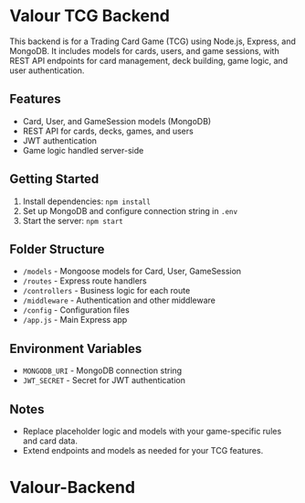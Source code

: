 # Valour TCG Backend

This backend is for a Trading Card Game (TCG) using Node.js, Express, and MongoDB. It includes models for cards, users, and game sessions, with REST API endpoints for card management, deck building, game logic, and user authentication.

## Features
- Card, User, and GameSession models (MongoDB)
- REST API for cards, decks, games, and users
- JWT authentication
- Game logic handled server-side

## Getting Started
1. Install dependencies: `npm install`
2. Set up MongoDB and configure connection string in `.env`
3. Start the server: `npm start`

## Folder Structure
- `/models` - Mongoose models for Card, User, GameSession
- `/routes` - Express route handlers
- `/controllers` - Business logic for each route
- `/middleware` - Authentication and other middleware
- `/config` - Configuration files
- `/app.js` - Main Express app

## Environment Variables
- `MONGODB_URI` - MongoDB connection string
- `JWT_SECRET` - Secret for JWT authentication

## Notes
- Replace placeholder logic and models with your game-specific rules and card data.
- Extend endpoints and models as needed for your TCG features.
# Valour-Backend
